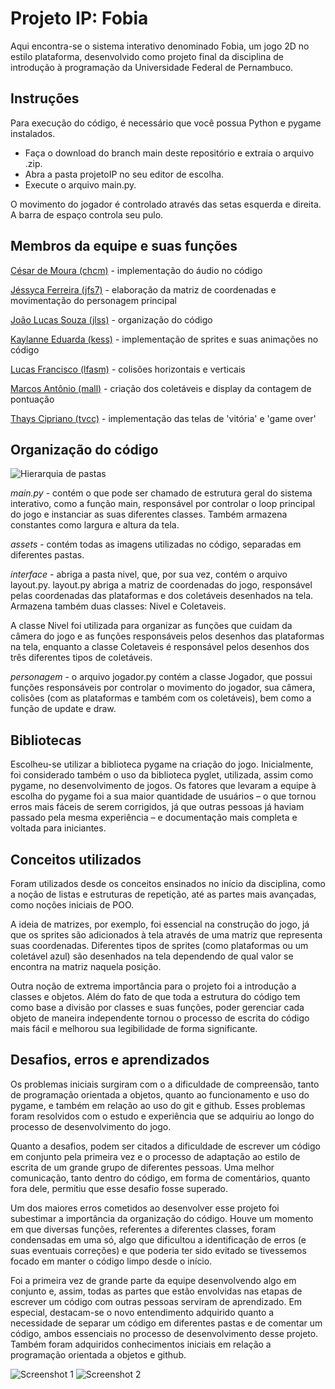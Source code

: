 
# Projeto IP: Fobia

Aqui encontra-se o sistema interativo denominado Fobia, um jogo 2D no estilo plataforma, desenvolvido como projeto final da disciplina de introdução à programação da Universidade Federal de Pernambuco. 


## Instruções

Para execução do código, é necessário que você possua Python e pygame instalados.
- Faça o download do branch main deste repositório e extraia o arquivo .zip.
- Abra a pasta projetoIP no seu editor de escolha.
- Execute o arquivo main.py.

O movimento do jogador é controlado através das setas esquerda e direita. A barra de espaço controla seu pulo.


## Membros da equipe e suas funções

[César de Moura (chcm)](https://github.com/eucesarmoura) - 
implementação do áudio no código

[Jéssyca Ferreira (jfs7)](https://github.com/jessyca-ferreira) - elaboração da matriz de coordenadas e movimentação do personagem principal

[João Lucas Souza (jlss)](https://github.com/jlucassouza) -  organização do código

[Kaylanne Eduarda (kess)](https://github.com/Kaylanneedu) - implementação de sprites e suas animações no código

[Lucas Francisco (lfasm)](https://github.com/lukasales) - colisões horizontais e verticais

[Marcos Antônio (mall)](https://github.com/MarcosLaureano) - criação dos coletáveis e display da contagem de pontuação

[Thays Cipriano (tvcc)](https://github.com/thaysz27) -  implementação das telas de 'vitória' e 'game over'

## Organização do código

![Hierarquia de pastas](https://i.imgur.com/amS0ZUW.jpeg)

*main.py* - contém o que pode ser chamado de estrutura geral do sistema interativo, como a função main, responsável por controlar o loop principal do jogo e instanciar as suas diferentes classes. Também armazena constantes como largura e altura da tela.

*assets* - contém todas as imagens utilizadas no código, separadas em diferentes pastas.

*interface* - abriga a pasta nivel, que, por sua vez, contém o arquivo layout.py. layout.py abriga a matriz de coordenadas do jogo, responsável pelas coordenadas das plataformas e dos coletáveis desenhados na tela. Armazena também duas classes: Nivel e Coletaveis. 

A classe Nivel foi utilizada para organizar as funções que cuidam da câmera do jogo e as funções responsáveis pelos desenhos das plataformas na tela, enquanto a classe Coletaveis é responsável pelos desenhos dos três diferentes tipos de coletáveis.

*personagem* - o arquivo jogador.py contém a classe Jogador, que possui funções responsáveis por controlar o movimento do jogador, sua câmera, colisões (com as plataformas e também com os coletáveis), bem como a função de update e draw.

## Bibliotecas

Escolheu-se utilizar a biblioteca pygame na criação do jogo. Inicialmente, foi considerado também o uso da biblioteca pyglet, utilizada, assim como pygame, no desenvolvimento de jogos. Os fatores que levaram a equipe à escolha do pygame foi a sua maior quantidade de usuários – o que tornou erros mais fáceis de serem corrigidos, já que outras pessoas já haviam passado pela mesma experiência – e documentação mais completa e voltada para iniciantes.

## Conceitos utilizados
  
Foram utilizados desde os conceitos ensinados no início da disciplina, como a noção de listas e estruturas de repetição, até as partes mais avançadas, como noções iniciais de POO.

A ideia de matrizes, por exemplo, foi essencial na construção do jogo, já que os sprites são adicionados à tela através de uma matriz que representa suas coordenadas. Diferentes tipos de sprites (como plataformas ou um coletável azul) são desenhados na tela dependendo de qual valor se encontra na matriz naquela posição.

Outra noção de extrema importância para o projeto foi a introdução a classes e objetos. Além do fato de que toda a estrutura do código tem como base a divisão por classes e suas funções, poder gerenciar cada objeto de maneira independente tornou o processo de escrita do código mais fácil e melhorou sua legibilidade de forma significante.
  
## Desafios, erros e aprendizados
  
Os problemas iniciais surgiram com o a dificuldade de compreensão, tanto de programação orientada a objetos, quanto ao funcionamento e uso do pygame, e também em relação ao uso do git e github. Esses problemas foram resolvidos com o estudo e experiência que se adquiriu ao longo do processo de desenvolvimento do jogo.

Quanto a desafios, podem ser citados a dificuldade de escrever um código em conjunto pela primeira vez e o processo de adaptação ao estilo de escrita de um grande grupo de diferentes pessoas. Uma melhor comunicação, tanto dentro do código, em forma de comentários, quanto fora dele, permitiu que esse desafio fosse superado.

Um dos maiores erros cometidos ao desenvolver esse projeto foi subestimar a importância da organização do código. Houve um momento em que diversas funções, referentes a diferentes classes, foram condensadas em uma só, algo que dificultou a identificação de erros (e suas eventuais correções) e que poderia ter sido evitado se tivessemos focado em manter o código limpo desde o início.

Foi a primeira vez de grande parte da equipe desenvolvendo algo em conjunto e, assim, todas as partes que estão envolvidas nas etapas de escrever um código com outras pessoas serviram de aprendizado. Em especial, destacam-se o novo entendimento adquirido quanto a necessidade de separar um código em diferentes pastas e de comentar um código, ambos essenciais no processo de desenvolvimento desse projeto. Também foram adquiridos conhecimentos iniciais em relação a programação orientada a objetos e github.

![Screenshot 1](https://i.imgur.com/VC2Pu2u.png)
![Screenshot 2](https://i.imgur.com/8juhOBP.png)
